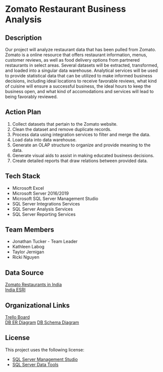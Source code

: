 # Zomato Restaurant Business Analysis
## Description
Our project will analyze restaurant data that has been pulled from Zomato. Zomato is a online resource that offers restaurant information, menus, customer reviews, as well as food delivery options from partnered restaurants in select areas. Several datasets will be extracted, transformed, and loaded into a singular data warehouse. Analytical services will be used to provide statistical data that can be utilized to make informed business decisions, including ideal locations to receive favorable reviews, what kind of cuisine will ensure a successful business, the ideal hours to keep the business open, and what kind of accomodations and services will lead to being favorably reviewed.

## Action Plan
1. Collect datasets that pertain to the Zomato website.
2. Clean the dataset and remove duplicate records.
3. Process data using integration services to filter and merge the data.
4. Load data into data warehouse.
5. Generate an OLAP structure to organize and provide meaning to the data.
6. Generate visual aids to assist in making educated business decisions.
7. Create detailed reports that draw relations between provided data.

## Tech Stack
* Microsoft Excel
* Microsoft Server 2016/2019
* Microsoft SQL Server Management Studio
* SQL Server Integrations Services
* SQL Server Analysis Services
* SQL Server Reporting Services

## Team Members
* Jonathan Tucker - Team Leader
* Kathleen Labog
* Taylor Jernigan
* Ricki Nguyen

## Data Source
[Zomato Restaurants in India](https://www.kaggle.com/rabhar/zomato-restaurants-in-india)  
[India ESRI](http://www.diva-gis.org/gdata)  

## Organizational Links
[Trello Board](https://trello.com/b/hv9wI9H0/zomato-restaurant-business-analysis)  
[DB ER Diagram](https://lucid.app/lucidchart/c74c8a00-b9c8-4a51-a9ef-5833cc8dea87/view?page=0_0#?folder_id=home&browser=icon)
[DB Schema Diagram](https://lucid.app/lucidchart/4cf69f14-a06a-4e67-a013-d2817c1b7cc0/view?page=0_0#?folder_id=home&browser=icon)
## License
This project uses the following license: 
* [SQL Server Management Studio ](https://docs.microsoft.com/en-us/legal/sql/sql-server-management-studio-license-terms)
* [SQL Server Data Tools ](https://docs.microsoft.com/en-us/legal/sql/sql-server-management-studio-license-terms)
